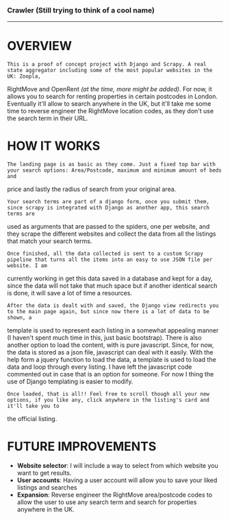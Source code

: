 ### Crawler (Still trying to think of a cool name)
---
# OVERVIEW
	This is a proof of concept project with Django and Scrapy. A real state aggregator including some of the most popular websites in the UK: Zoopla, 
RightMove and OpenRent *(at the time, more might be added)*. 
	For now, it allows you to search for renting properties in certain postcodes in London. Eventually it'll allow to search anywhere in the UK, but 
it'll take me some time to reverse engineer the RightMove location codes, as they don't use the search term in their URL.  

# HOW IT WORKS
	The landing page is as basic as they come. Just a fixed top bar with your search options: Area/Postcode, maximum and minimum amount of beds and
price and lastly the radius of search from your original area. 

	Your search terms are part of a django form, once you submit them, since scrapy is integrated with Django as another app, this search terms are 
used as arguments that are passed to the spiders, one per website, and they scrape the different websites and collect the data from all the listings that 
match your search terms. 

	Once finished, all the data collected is sent to a custom Scrapy pipeline that turns all the items into an easy to use JSON file per website. I am 
currently working in get this data saved in a database and kept for a day, since the data will not take that much space but if another identical 
search is done, it will save a lot of time a resources. 

	After the data is dealt with and saved, the Django view redirects you to the main page again, but since now there is a lot of data to be shown, a 
template is used to represent each listing in a somewhat appealing manner (I haven't spent much time in this, just basic bootstrap). 
	There is also another option to load the content, with is pure javascript. Since, for now, the data is stored as a json file, javascript can deal with it 
easily. With the help form a jquery function to load the data, a template is used to load the data and loop through every listing. I have left the 
javascript code commented out in case that is an option for someone. For now I thing the use of Django templating is easier to modify. 
	
	Once loaded, that is all!! Feel free to scroll though all your new options, if you like any, click anywhere in the listing's card and it'll take you to 
the official listing. 
	
# FUTURE IMPROVEMENTS
- **Website selector**: I will include a way to select from which website you want to get results. 
- **User accounts**: Having a user account will allow you to save your liked listings and searches 
- **Expansion**: Reverse engineer the RightMove area/postcode codes to allow the user to use any search term and search for properties anywhere in the UK.

	
